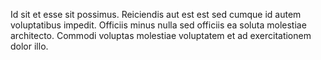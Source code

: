 Id sit et esse sit possimus. Reiciendis aut est est sed cumque id autem voluptatibus impedit. Officiis minus nulla sed officiis ea soluta molestiae architecto. Commodi voluptas molestiae voluptatem et ad exercitationem dolor illo.